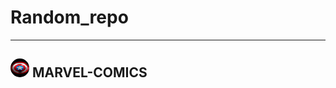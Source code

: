 # Random_repo

---
## <img src='./icons/captain_america.jpg' width='30px' height='30px' style='border-radius:50%;'> MARVEL-COMICS
